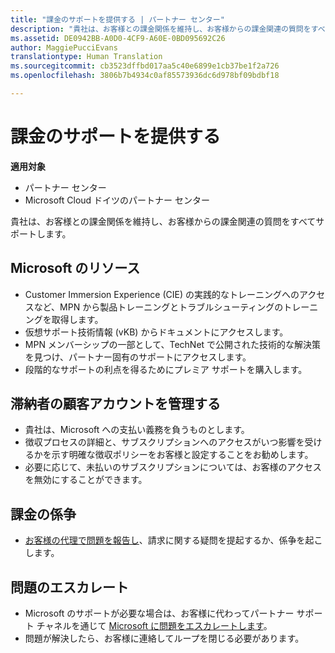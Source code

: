 ```yaml
---
title: "課金のサポートを提供する | パートナー センター"
description: "貴社は、お客様との課金関係を維持し、お客様からの課金関連の質問をすべてサポートします。"
ms.assetid: DE0942BB-A0D0-4CF9-A60E-0BD095692C26
author: MaggiePucciEvans
translationtype: Human Translation
ms.sourcegitcommit: cb3523dffbd017aa5c40e6899e1cb37be1f2a726
ms.openlocfilehash: 3806b7b4934c0af85573936dc6d978bf09bdbf18

---
```


# 課金のサポートを提供する

**適用対象**

-  パートナー センター
-  Microsoft Cloud ドイツのパートナー センター

貴社は、お客様との課金関係を維持し、お客様からの課金関連の質問をすべてサポートします。

## <a href="" id="microsoftresources"></a>Microsoft のリソース


-   Customer Immersion Experience (CIE) の実践的なトレーニングへのアクセスなど、MPN から製品トレーニングとトラブルシューティングのトレーニングを取得します。
-   仮想サポート技術情報 (vKB) からドキュメントにアクセスします。
-   MPN メンバーシップの一部として、TechNet で公開された技術的な解決策を見つけ、パートナー固有のサポートにアクセスします。
-   段階的なサポートの利点を得るためにプレミア サポートを購入します。

## <a href="" id="delinquentcustomeraccounts"></a>滞納者の顧客アカウントを管理する


-   貴社は、Microsoft への支払い義務を負うものとします。
-   徴収プロセスの詳細と、サブスクリプションへのアクセスがいつ影響を受けるかを示す明確な徴収ポリシーをお客様と設定することをお勧めします。
-   必要に応じて、未払いのサブスクリプションについては、お客様のアクセスを無効にすることができます。

## <a href="" id="billingdisputes"></a>課金の係争


-   [お客様の代理で問題を報告し](report-problems-on-behalf-of-a-customer.md)、請求に関する疑問を提起するか、係争を起こします。

## <a href="" id="escalatingissues"></a>問題のエスカレート


-   Microsoft のサポートが必要な場合は、お客様に代わってパートナー サポート チャネルを通じて [Microsoft に問題をエスカレートします](escalate-problems-to-microsoft.md)。
-   問題が解決したら、お客様に連絡してループを閉じる必要があります。

 

 






<!--HONumber=Jan17_HO2-->


